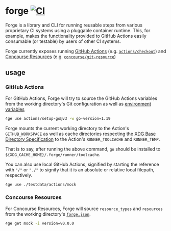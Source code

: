 # forge [![CI](https://github.com/frantjc/forge/actions/workflows/push.yml/badge.svg?branch=main&event=push)](https://github.com/frantjc/forge/actions)

Forge is a library and CLI for running reusable steps from various proprietary CI systems using a pluggable container runtime. This, for example, makes the functionality provided to GitHub Actions easily consumable (or testable) by users of other CI systems.

Forge currently exposes running [GitHub Actions](https://docs.github.com/en/actions/learn-github-actions/finding-and-customizing-actions) (e.g. [`actions/checkout`](https://github.com/actions/checkout)) and [Concourse Resources](https://concourse-ci.org/resources.html) (e.g. [`concourse/git-resource`](https://github.com/concourse/git-resource))

## usage

### GitHub Actions

For GitHub Actions, Forge will try to source the GitHub Actions variables from the working directory's Git configuration as well as [environment variables](https://docs.github.com/en/actions/learn-github-actions/environment-variables#default-environment-variables)

```sh
4ge use actions/setup-go@v3 -w go-version=1.19
```

Forge mounts the current working directory to the Action's `GITHUB_WORKSPACE` as well as cache directories respecting the [XDG Base Directory Specification](https://specifications.freedesktop.org/basedir-spec/basedir-spec-latest.html) to the Action's `RUNNER_TOOLCACHE` and `RUNNER_TEMP`.

That is to say, after running the above command, `go` should be installed to `${XDG_CACHE_HOME}/.forge/runner/toolcache`.

You can also use local GitHub Actions, signified by starting the reference with `"/"` or `"./"` to signify that it is an absolute or relative local filepath, respectively.

```sh
4ge use ./testdata/actions/mock
```

### Concourse Resources

For Concourse Resources, Forge will source `resource_types` and `resources` from the working directory's [`forge.json`](forge.json).

```sh
4ge get mock -i version=v0.0.0
```
